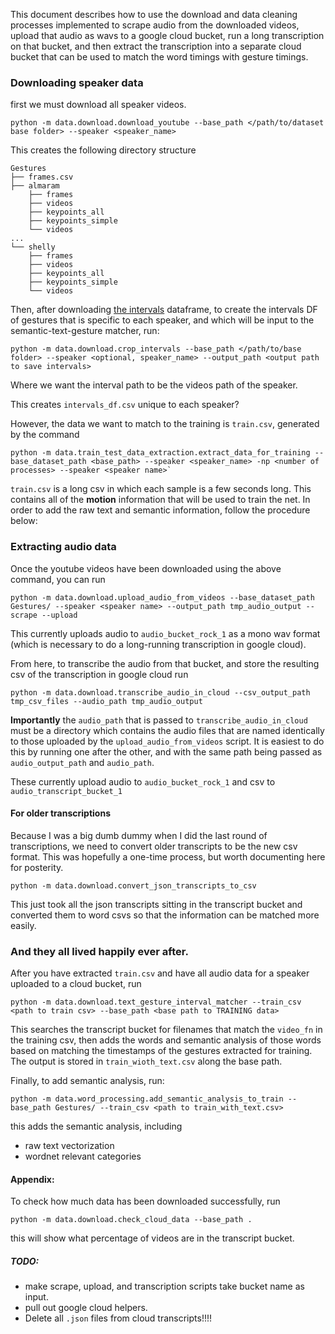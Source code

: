 This document describes how to use the download and data
cleaning processes implemented to scrape audio from the 
downloaded videos, upload that audio as wavs to a google
cloud bucket, run a long transcription on that bucket, 
and then extract the transcription into a separate cloud bucket
that can be used to match the word timings with gesture 
timings. 

### Downloading speaker data

first we must download all speaker videos. 
```buildoutcfg
python -m data.download.download_youtube --base_path </path/to/dataset base folder> --speaker <speaker_name>
```

This creates the following directory structure
```buildoutcfg
Gestures
├── frames.csv
├── almaram
    ├── frames
    ├── videos
    ├── keypoints_all
    ├── keypoints_simple
    └── videos
...
└── shelly
    ├── frames
    ├── videos
    ├── keypoints_all
    ├── keypoints_simple
    └── videos
```

Then, after downloading [the intervals](https://drive.google.com/drive/folders/1qvvnfGwas8DUBrwD4DoBnvj8anjSLldZ) dataframe, 
to create the intervals DF of gestures that is specific to each speaker, and which will
be input to the semantic-text-gesture matcher, run: 
```buildoutcfg
python -m data.download.crop_intervals --base_path </path/to/base folder> --speaker <optional, speaker_name> --output_path <output path to save intervals>
```
Where we want the interval path to be the videos path of the speaker. 

This creates `intervals_df.csv` unique to each speaker? 

However, the data we want to match to the training is `train.csv`, generated by the command
```buildoutcfg
python -m data.train_test_data_extraction.extract_data_for_training --base_dataset_path <base_path> --speaker <speaker_name> -np <number of processes> --speaker <speaker name>`
```
`train.csv` is a long csv in which each sample is a few seconds long. This contains all of the **motion** information
that will be used to train the net. In order to add the raw text and semantic information, 
follow the procedure below: 

### Extracting audio data
Once the youtube videos have been downloaded using the above command, you can run
```buildoutcfg
python -m data.download.upload_audio_from_videos --base_dataset_path Gestures/ --speaker <speaker name> --output_path tmp_audio_output --scrape --upload
```
This currently uploads audio to `audio_bucket_rock_1` as a mono wav format (which is necessary to do
a long-running transcription in google cloud).

From here, to transcribe the audio from that bucket, and store the resulting csv of the transcription in google cloud run
```buildoutcfg
python -m data.download.transcribe_audio_in_cloud --csv_output_path tmp_csv_files --audio_path tmp_audio_output
```
**Importantly** the `audio_path` that is passed to `transcribe_audio_in_cloud` must be a directory which contains
the audio files that are named identically to those uploaded by the `upload_audio_from_videos` script. It is easiest
to do this by running one after the other, and with the same path being passed as `audio_output_path` and `audio_path`.

These currently upload audio to `audio_bucket_rock_1` and csv to `audio_transcript_bucket_1`


#### For older transcriptions
Because I was a big dumb dummy when I did the last round of transcriptions, we need to convert 
older transcripts to be the new csv format. This was hopefully a one-time process, 
but worth documenting here for posterity. 
```
python -m data.download.convert_json_transcripts_to_csv 
```
This just took all the json transcripts sitting in the transcript bucket and converted them to 
word csvs so that the information can be matched more easily. 


### And they all lived happily ever after.
After you have extracted `train.csv` and have all audio data for a speaker uploaded to a 
cloud bucket, run
```
python -m data.download.text_gesture_interval_matcher --train_csv <path to train csv> --base_path <base path to TRAINING data>
```
This searches the transcript bucket for filenames that match the `video_fn` 
in the training csv, then adds the words and semantic analysis of those words based 
on matching the timestamps of the gestures extracted for training. The output is stored in 
`train_wioth_text.csv` along the base path.

Finally, to add semantic analysis, run:
```
python -m data.word_processing.add_semantic_analysis_to_train --base_path Gestures/ --train_csv <path to train_with_text.csv>
```
this adds the semantic analysis, including
* raw text vectorization
* wordnet relevant categories


#### Appendix:
To check how much data has been downloaded successfully, run 
```buildoutcfg
python -m data.download.check_cloud_data --base_path . 
```
this will show what percentage of videos are in the transcript bucket.

##### TODO:
* make scrape, upload, and transcription scripts take bucket name as input.
* pull out google cloud helpers.
* Delete all `.json` files from cloud transcripts!!!!